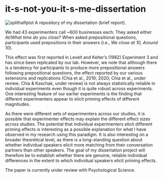 # it-s-not-you-it-s-me-dissertation

![splithalfplot](https://github.com/katchia/it-s-not-you-it-s-me-individual-difference-paper/blob/main/splithalfplot.jpeg)
A repository of my dissertation (brief report).

We had 43 experimenters call ~600 businesses each. They asked either _At/What time do you close_? When asked prepositional questions, participants used prepositions in their answers (i.e., _We close at 10, Around 10_). 

This effect was first reported in Levelt and Kelter’s (1982) Experiment 3 and has since been replicated by our lab. However, we note that although there is a tendency for participants to produce more prepositional answers following prepositional questions, the effect reported by our various extensions and replications (Chia et al., 2019; 2020; Chia et al., under review; Chia & Kaschak, under review) is not always statistically reliable in individual experiments even though it is quite robust across experiments. One interesting feature of our earlier experiments is the finding that different experimenters appear to elicit priming effects of different magnitudes. 

As there were different sets of experimenters across our studies, it is possible that experimenter effects may explain the different effect sizes across studies. The potential that individual experimenters elicit different priming effects is interesting as a possible explanation for what I have observed in my research using this paradigm. It is also interesting on a broader theoretical level, as there is a long-standing question about whether individual speakers elicit more matching from their conversation partners than other speakers. The goal of my dissertation project will therefore be to establish whether there are genuine, reliable individual differences in the extent to which individual speakers elicit priming effects. 

The paper is currently under review with Psychological Science.
